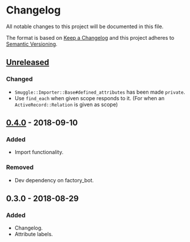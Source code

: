 # Changelog

All notable changes to this project will be documented in this file.

The format is based on [Keep a Changelog](http://keepachangelog.com/en/1.0.0/)
and this project adheres to [Semantic Versioning](http://semver.org/spec/v2.0.0.html).

## [Unreleased]

### Changed

- `Smuggle::Importer::Base#defined_attributes` has been made `private`.
- Use `find_each` when given scope responds to it. (For when an `ActiveRecord::Relation` is given as scope)

## [0.4.0] - 2018-09-10

### Added

- Import functionality.

### Removed

- Dev dependency on factory_bot.

## 0.3.0 - 2018-08-29

### Added

- Changelog.
- Attribute labels.

[Unreleased]: https://github.com/pablocrivella/statics/compare/v0.4.0...HEAD
[0.4.0]: https://github.com/pablocrivella/statics/releases/tag/v0.4.0
